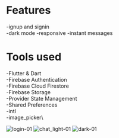 # Features
-ignup and signin\
-dark mode
-responsive
-instant messages

# Tools used
-Flutter & Dart\
-Firebase Authentication\
-Firebase Cloud Firestore\
-Firebase Storage\
-Provider State Management\
-Shared Preferences\
-intl \
-image_picker\

![login-01](https://user-images.githubusercontent.com/97704843/224677623-ba1ffa49-4119-4ac7-a1ff-1cafb833569b.png)
![chat_light-01](https://user-images.githubusercontent.com/97704843/224677653-25018bbe-24c8-4279-9f64-43f6dd865327.png)
![dark-01](https://user-images.githubusercontent.com/97704843/224677674-053eadf1-d471-49fa-82b0-83d0b9db5b47.png)


